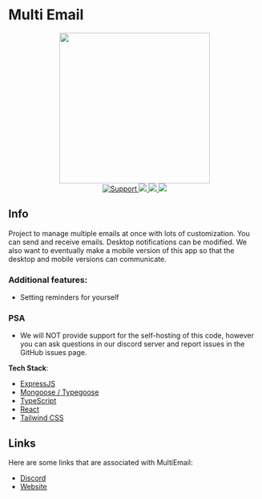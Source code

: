# Multi Email

<div align="center">
  <img width="300" height="300" src="https://cdn.discordapp.com/attachments/1025761420475904080/1026074097098174515/icon-transparent.png"/>
</div>

<div align="center">
    <a href="https://discord.gg/multiemail">
        <img src="https://img.shields.io/discord/1023154259073703976.svg?colorB=Blue&logo=discord&label=Support&style=for-the-badge" alt="Support">
    </a>
    <a href="https://github.com/multiemail/multiemail-backend">
        <img src="https://img.shields.io/github/languages/top/multiemail/multiemail-backend.svg?style=for-the-badge">
    </a>
    <a href="/issues">
        <img src="https://img.shields.io/github/issues/multiemail/multiemail-backend.svg?style=for-the-badge">
    </a>
    <a href="https://github.com/multiemail/multiemail-backend/pulls">
        <img src="https://img.shields.io/github/issues-pr/multiemail/multiemail-backend.svg?style=for-the-badge">
    </a>
    <br>

</div>

## Info

Project to manage multiple emails at once with lots of customization. You can send and receive emails. Desktop notifications can be modified. We also want to eventually make a mobile version of this app so that the desktop and mobile versions can communicate.

### Additional features:

- Setting reminders for yourself

### PSA

- We will NOT provide support for the self-hosting of this code, however you can ask questions in our discord server and report issues in the GitHub issues page.

**Tech Stack**:

- [ExpressJS](https://expressjs.com/)
- [Mongoose / Typegoose](https://typegoose.github.io/typegoose/)
- [TypeScript](https://www.typescriptlang.org/docs/)
- [React](https://reactjs.org/)
- [Tailwind CSS](https://tailwindcss.com/)

## Links

Here are some links that are associated with MultiEmail:

- [Discord](https://discord.gg/gkvCYzRKEB 'Link to the official Discord Server.')
- [Website](https://multiemail.us/ 'Link to the official Website.')
